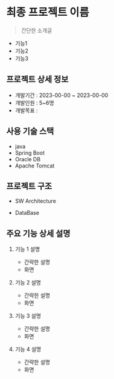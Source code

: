 # 최종 프로젝트 이름
> 간단한 소개글
- 기능1
- 기능2
- 기능3
  
## 프로젝트 상세 정보
- 개발기간 : 2023-00-00 ~ 2023-00-00
- 개발인원 : 5~6명
- 개발목표 : 

## 사용 기술 스택
- java
- Spring Boot
- Oracle DB
- Apache Tomcat

## 프로젝트 구조
- SW Architecture

- DataBase


## 주요 기능 상세 설명
1. 기능 1 설명
   - 간략한 설명
   - 화면
  
2. 기능 2 설명
   - 간략한 설명
   - 화면
     
3. 기능 3 설명
   - 간략한 설명
   - 화면
  
4. 기능 4 설명
   - 간략한 설명
   - 화면 
